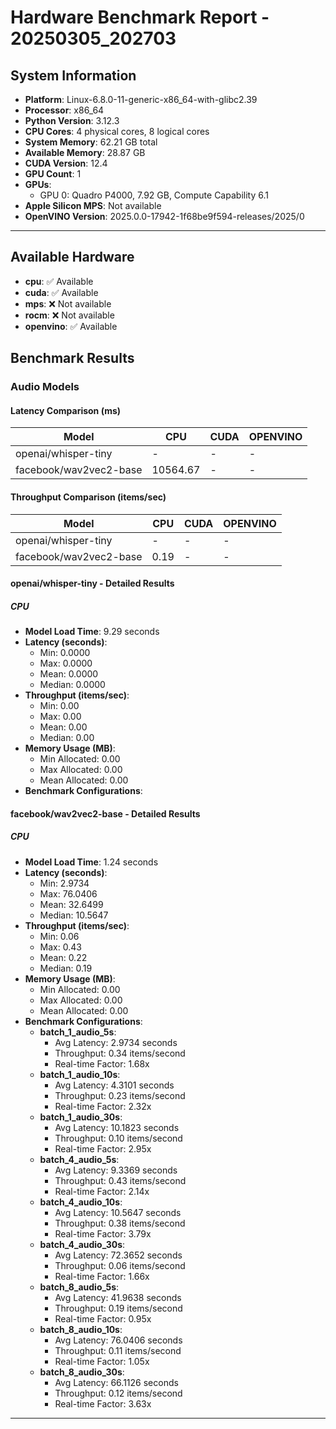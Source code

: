 # Hardware Benchmark Report - 20250305_202703

## System Information

- **Platform**: Linux-6.8.0-11-generic-x86_64-with-glibc2.39
- **Processor**: x86_64
- **Python Version**: 3.12.3
- **CPU Cores**: 4 physical cores, 8 logical cores
- **System Memory**: 62.21 GB total
- **Available Memory**: 28.87 GB
- **CUDA Version**: 12.4
- **GPU Count**: 1
- **GPUs**:
  - GPU 0: Quadro P4000, 7.92 GB, Compute Capability 6.1
- **Apple Silicon MPS**: Not available
- **OpenVINO Version**: 2025.0.0-17942-1f68be9f594-releases/2025/0

---
## Available Hardware

- **cpu**: ✅ Available
- **cuda**: ✅ Available
- **mps**: ❌ Not available
- **rocm**: ❌ Not available
- **openvino**: ✅ Available

## Benchmark Results

### Audio Models

#### Latency Comparison (ms)

| Model | CPU | CUDA | OPENVINO |
|---|---|---|---|
| openai/whisper-tiny | - | - | - |
| facebook/wav2vec2-base | 10564.67 | - | - |

#### Throughput Comparison (items/sec)

| Model | CPU | CUDA | OPENVINO |
|---|---|---|---|
| openai/whisper-tiny | - | - | - |
| facebook/wav2vec2-base | 0.19 | - | - |

#### openai/whisper-tiny - Detailed Results

##### CPU

- **Model Load Time**: 9.29 seconds
- **Latency (seconds)**:
  - Min: 0.0000
  - Max: 0.0000
  - Mean: 0.0000
  - Median: 0.0000
- **Throughput (items/sec)**:
  - Min: 0.00
  - Max: 0.00
  - Mean: 0.00
  - Median: 0.00
- **Memory Usage (MB)**:
  - Min Allocated: 0.00
  - Max Allocated: 0.00
  - Mean Allocated: 0.00
- **Benchmark Configurations**:


#### facebook/wav2vec2-base - Detailed Results

##### CPU

- **Model Load Time**: 1.24 seconds
- **Latency (seconds)**:
  - Min: 2.9734
  - Max: 76.0406
  - Mean: 32.6499
  - Median: 10.5647
- **Throughput (items/sec)**:
  - Min: 0.06
  - Max: 0.43
  - Mean: 0.22
  - Median: 0.19
- **Memory Usage (MB)**:
  - Min Allocated: 0.00
  - Max Allocated: 0.00
  - Mean Allocated: 0.00
- **Benchmark Configurations**:
  - **batch_1_audio_5s**:
    - Avg Latency: 2.9734 seconds
    - Throughput: 0.34 items/second
    - Real-time Factor: 1.68x
  - **batch_1_audio_10s**:
    - Avg Latency: 4.3101 seconds
    - Throughput: 0.23 items/second
    - Real-time Factor: 2.32x
  - **batch_1_audio_30s**:
    - Avg Latency: 10.1823 seconds
    - Throughput: 0.10 items/second
    - Real-time Factor: 2.95x
  - **batch_4_audio_5s**:
    - Avg Latency: 9.3369 seconds
    - Throughput: 0.43 items/second
    - Real-time Factor: 2.14x
  - **batch_4_audio_10s**:
    - Avg Latency: 10.5647 seconds
    - Throughput: 0.38 items/second
    - Real-time Factor: 3.79x
  - **batch_4_audio_30s**:
    - Avg Latency: 72.3652 seconds
    - Throughput: 0.06 items/second
    - Real-time Factor: 1.66x
  - **batch_8_audio_5s**:
    - Avg Latency: 41.9638 seconds
    - Throughput: 0.19 items/second
    - Real-time Factor: 0.95x
  - **batch_8_audio_10s**:
    - Avg Latency: 76.0406 seconds
    - Throughput: 0.11 items/second
    - Real-time Factor: 1.05x
  - **batch_8_audio_30s**:
    - Avg Latency: 66.1126 seconds
    - Throughput: 0.12 items/second
    - Real-time Factor: 3.63x

---
